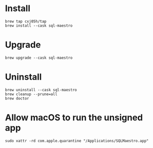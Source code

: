 # Install 
```
brew tap cxj05h/tap
brew install --cask sql-maestro
```

# Upgrade
`brew upgrade --cask sql-maestro`

# Uninstall
```
brew uninstall --cask sql-maestro
brew cleanup --prune=all
brew doctor
```

# Allow macOS to run the unsigned app
```
sudo xattr -rd com.apple.quarantine "/Applications/SQLMaestro.app"
```
